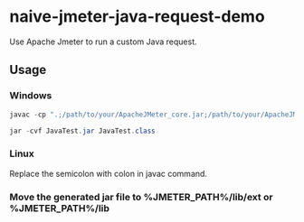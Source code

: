 # naive-jmeter-java-request-demo
Use Apache Jmeter to run a custom Java request.

## Usage

### Windows

```powershell
javac -cp ".;/path/to/your/ApacheJMeter_core.jar;/path/to/your/ApacheJMeter_java.jar" JavaTest/.java

jar -cvf JavaTest.jar JavaTest.class
```

### Linux

Replace the semicolon with colon in javac command.

### Move  the generated jar file to %JMETER_PATH%/lib/ext or %JMETER_PATH%/lib
